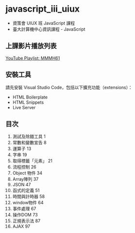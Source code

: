 # javascript_iii_uiux
- 資策會 UIUX 班 JavaScript 課程
- 臺大計算機中心資訊課程 - JavaScript

## 上課影片播放列表
[YouTube Playlist: MMMH61](https://www.youtube.com/playlist?list=PLV4FeK54eNbzDZLD50LFpkI3AZ4FJ-j8o "MMMH61")

## 安裝工具
請先安裝 Visual Studio Code，包括以下擴充功能（extensions）：
- HTML Boilerplate
- HTML Snippets
- Live Server

## 目次
1. 測試及除錯工具	1
2. 常數和變數宣告	8
3. 運算子	13
4. 字串	19
5. 取得標籤「元素」	21
6. 流程控制	26
7. Object 物件	34
8. Array陣列	37
9. JSON	47
10. 函式的定義	51
11. 時間與計時器	58
12. window物件	64
13. 事件處理	67
14. 操作DOM	73
15. 正規表示法	87
16. AJAX	97